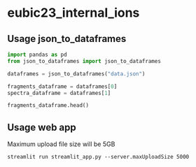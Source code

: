 # eubic23_internal_ions

## Usage json_to_dataframes

```python
import pandas as pd
from json_to_dataframes import json_to_dataframes

dataframes = json_to_dataframes("data.json")

fragments_dataframe = dataframes[0]
spectra_dataframe = dataframes[1]

fragments_dataframe.head()
```


## Usage web app 

Maximum upload file size will be 5GB
```
streamlit run streamlit_app.py --server.maxUploadSize 5000
```
